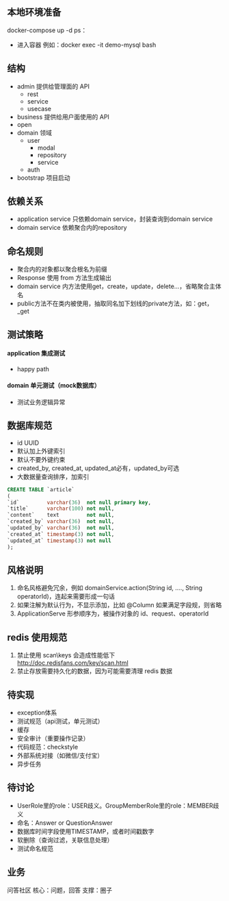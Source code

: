 ## 本地环境准备
docker-compose up -d
ps：
- 进入容器 例如：docker exec -it demo-mysql bash 
 
## 结构
- admin 提供给管理面的 API
    - rest
    - service
    - usecase
- business 提供给用户面使用的 API
- open
- domain 领域
    - user 
        - modal
        - repository
        - service
    - auth
- bootstrap 项目启动

## 依赖关系
- application service 只依赖domain service，封装查询到domain service
- domain service 依赖聚合内的repository

## 命名规则
- 聚合内的对象都以聚合根名为前缀
- Response 使用 from 方法生成输出 
- domain service 内方法使用get，create，update，delete...，省略聚合主体名
- public方法不在类内被使用，抽取同名加下划线的private方法，如：get，_get

## 测试策略
#### application 集成测试
- happy path
#### domain 单元测试（mock数据库）
- 测试业务逻辑异常

## 数据库规范
  - id UUID
  - 默认加上外键索引
  - 默认不要外键约束
  - created_by, created_at, updated_at必有，updated_by可选
  - 大数据量查询排序，加索引
  ```sql
  CREATE TABLE `article`
  (
  `id`         varchar(36)  not null primary key,
  `title`      varchar(100) not null,
  `content`    text         not null,
  `created_by` varchar(36)  not null,
  `updated_by` varchar(36)  not null,
  `created_at` timestamp(3) not null,
  `updated_at` timestamp(3) not null
  );
  ```

## 风格说明

1. 命名风格避免冗余，例如 domainService.action(String id, ...., String operatorId)，连起来需要形成一句话
2. 如果注解为默认行为，不显示添加，比如 @Column 如果满足字段规，则省略
3. ApplicationServe 形参顺序为，被操作对象的 id、request、operatorId

## redis 使用规范

1. 禁止使用 scan\keys 会造成性能低下 http://doc.redisfans.com/key/scan.html
2. 禁止存放需要持久化的数据，因为可能需要清理 redis 数据

## 待实现
- exception体系
- 测试规范（api测试，单元测试）
- 缓存
- 安全审计（重要操作记录）
- 代码规范：checkstyle
- 外部系统对接（如微信/支付宝）
- 异步任务

## 待讨论
- UserRole里的role：USER歧义。GroupMemberRole里的role：MEMBER歧义
- 命名：Answer or QuestionAnswer
- 数据库时间字段使用TIMESTAMP，或者时间戳数字
- 软删除（查询过滤，关联信息处理）
- 测试命名规范



## 业务
问答社区
核心：问题，回答
支撑：圈子


